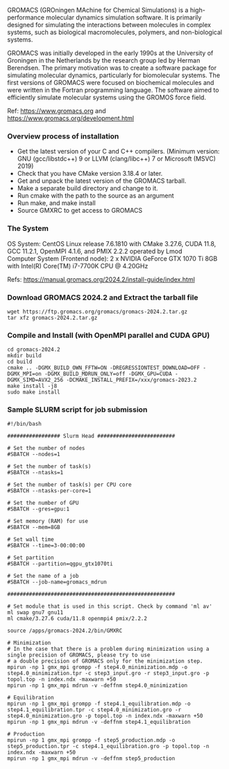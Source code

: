 GROMACS (GROningen MAchine for Chemical Simulations) is a high-performance molecular dynamics simulation software. It is primarily designed for simulating the interactions between molecules in complex systems, such as biological macromolecules, polymers, and non-biological systems. 

GROMACS was initially developed in the early 1990s at the University of Groningen in the Netherlands by the research group led by Herman Berendsen. The primary motivation was to create a software package for simulating molecular dynamics, particularly for biomolecular systems. The first versions of GROMACS were focused on biochemical molecules and were written in the Fortran programming language. The software aimed to efficiently simulate molecular systems using the GROMOS force field.

Ref: https://www.gromacs.org and https://www.gromacs.org/development.html

### Overview process of installation
- Get the latest version of your C and C++ compilers. (Minimum version: GNU (gcc/libstdc++) 9 or LLVM (clang/libc++) 7 or Microsoft (MSVC) 2019)
- Check that you have CMake version 3.18.4 or later.
- Get and unpack the latest version of the GROMACS tarball.
- Make a separate build directory and change to it.
- Run cmake with the path to the source as an argument
- Run make, and make install
- Source GMXRC to get access to GROMACS

### The System

OS System: CentOS Linux release 7.6.1810 with CMake 3.27.6, CUDA 11.8, GCC 11.2.1, OpenMPI 4.1.6, and PMIX 2.2.2 operated by Lmod \
Computer System (Frontend node): 2 x NVIDIA GeForce GTX 1070 Ti 8GB with Intel(R) Core(TM) i7-7700K CPU @ 4.20GHz

Refs: https://manual.gromacs.org/2024.2/install-guide/index.html

### Download GROMACS 2024.2 and Extract the tarball file
```
wget https://ftp.gromacs.org/gromacs/gromacs-2024.2.tar.gz
tar xfz gromacs-2024.2.tar.gz
```

### Compile and Install (with OpenMPI parallel and CUDA GPU)
```
cd gromacs-2024.2
mkdir build
cd build
cmake .. -DGMX_BUILD_OWN_FFTW=ON -DREGRESSIONTEST_DOWNLOAD=OFF -DGMX_MPI=on -DGMX_BUILD_MDRUN_ONLY=off -DGMX_GPU=CUDA -DGMX_SIMD=AVX2_256 -DCMAKE_INSTALL_PREFIX=/xxx/gromacs-2023.2
make install -j8
sudo make install
```

### Sample SLURM script for job submission
```
#!/bin/bash

################# Slurm Head #########################
 
# Set the number of nodes
#SBATCH --nodes=1

# Set the number of task(s)
#SBATCH --ntasks=1

# Set the number of task(s) per CPU core
#SBATCH --ntasks-per-core=1

# Set the number of GPU
#SBATCH --gres=gpu:1

# Set memory (RAM) for use
#SBATCH --mem=8GB

# Set wall time
#SBATCH --time=3-00:00:00

# Set partition
#SBATCH --partition=qgpu_gtx1070ti

# Set the name of a job
#SBATCH --job-name=gromacs_mdrun

######################################################

# Set module that is used in this script. Check by command 'ml av'
ml swap gnu7 gnu11
ml cmake/3.27.6 cuda/11.8 openmpi4 pmix/2.2.2

source /apps/gromacs-2024.2/bin/GMXRC

# Minimization
# In the case that there is a problem during minimization using a single precision of GROMACS, please try to use 
# a double precision of GROMACS only for the minimization step.
mpirun -np 1 gmx_mpi grompp -f step4.0_minimization.mdp -o step4.0_minimization.tpr -c step3_input.gro -r step3_input.gro -p topol.top -n index.ndx -maxwarn +50
mpirun -np 1 gmx_mpi mdrun -v -deffnm step4.0_minimization 

# Equilibration
mpirun -np 1 gmx_mpi grompp -f step4.1_equilibration.mdp -o step4.1_equilibration.tpr -c step4.0_minimization.gro -r step4.0_minimization.gro -p topol.top -n index.ndx -maxwarn +50
mpirun -np 1 gmx_mpi mdrun -v -deffnm step4.1_equilibration

# Production
mpirun -np 1 gmx_mpi grompp -f step5_production.mdp -o step5_production.tpr -c step4.1_equilibration.gro -p topol.top -n index.ndx -maxwarn +50
mpirun -np 1 gmx_mpi mdrun -v -deffnm step5_production

```
